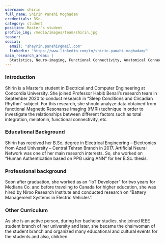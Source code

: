 ```yaml
---
username: shirin
full_name: Shirin Panahi Moghadam
credentials: BSc.
category: student
position: Master's student
profile_img: /media/images/team/shirin.jpg
teaser:
social:
  email: "shayrin.panahi@gmail.com"
  linkedin: "https://www.linkedin.com/in/shirin-panahi-moghadam/"
main_research_areas: |
  Statistics, Neuro-imaging, Functional Connectivity, Anatomical Connectivity
---
```


### Introduction

Shirin is a Master’s student in Electrical and Computer Engineering at Concordia University. She joined Professor Habib Benali’s research team in September 2020 to conduct research in “Sleep Conditions and Circadian Rhythm” subject. For this research, she should analyze data obtained from functional Magnetic Resonanse Imaging (fMRI) technique in order to investigate the relationships between different factors such as total integration, melatonin, functional connectivity, etc.

### Educational Background

Shirin has received her B.Sc. degree in Electrical Engineering – Electronics from Azad University – Central Tehran Branch in 2017. Artificial Neural Network was one of her main research interests. So, she worked on “Human Authentication based on PPG using ANN” for her B.Sc. thesis.

### Professional background

Soon after graduation, she worked as an “IoT Developer” for two years for Mediana Co. and before traveling to Canada for higher education, she was hired by Niroo Research Institute and conducted research on “Battery Management Systems in Electric Vehicles”.

### Other Curriculum

As she is an active person, during her bachelor studies, she joined IEEE student branch of her university and later, she became the chairwoman of the student branch and organized many educational and cultural events for the students and also, children.
